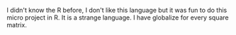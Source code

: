 I didn't know the R before, I don't like this language but it was fun
to do this micro project in R. 
It is a strange language. 
I have globalize for every square matrix. 